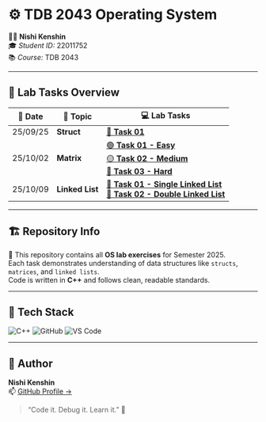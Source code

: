 # ⚙️ TDB 2043 Operating System

👨‍💻 **Nishi Kenshin**  
🎓 *Student ID:* 22011752  
📚 *Course:* TDB 2043 

---

## 🧪 Lab Tasks Overview

| 📅 **Date** | 🧠 **Topic** | 💻 **Lab Tasks** |
|-------------|--------------|------------------|
| 25/09/25 | **Struct** | [🧩 **Task 01**](https://github.com/n1shikenshin/TEB1113_ADS/blob/main/25_09_25/task1.cpp) |
| 25/10/02 | **Matrix** | [🟢 **Task 01 - Easy**](https://github.com/n1shikenshin/TEB1113_ADS/blob/main/25_10_02/task2_easy.cpp)<br>[🟡 **Task 02 - Medium**](https://github.com/n1shikenshin/TEB1113_ADS/blob/main/25_10_02/task2_medium.cpp)<br>[🔴 **Task 03 - Hard**](https://github.com/n1shikenshin/TEB1113_ADS/blob/main/25_10_02/task2_hard.cpp) |
| 25/10/09 | **Linked List** | [🔗 **Task 01 - Single Linked List**](https://github.com/n1shikenshin/TEB1113_ADS/blob/main/25_10_16-Task1/task_1.cpp)<br>[🔁 **Task 02 - Double Linked List**](https://github.com/n1shikenshin/TEB1113_ADS/blob/main/25_10_16-Task1/task_2.cpp) |

---

## 🏗️ Repository Info

🚀 This repository contains all **OS lab exercises** for Semester 2025.  
Each task demonstrates understanding of data structures like `structs`, `matrices`, and `linked lists`.  
Code is written in **C++** and follows clean, readable standards.

---

## 🧰 Tech Stack
![C++](https://img.shields.io/badge/C%2B%2B-00599C?style=for-the-badge&logo=cplusplus&logoColor=white)
![GitHub](https://img.shields.io/badge/GitHub-181717?style=for-the-badge&logo=github)
![VS Code](https://img.shields.io/badge/VS%20Code-007ACC?style=for-the-badge&logo=visualstudiocode)

---

## 🌟 Author
**Nishi Kenshin**  
📫 [GitHub Profile →](https://github.com/n1shikenshin)

> “Code it. Debug it. Learn it.” 🧠
